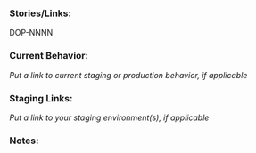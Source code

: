 ### Stories/Links:

DOP-NNNN

### Current Behavior:

_Put a link to current staging or production behavior, if applicable_

### Staging Links:

_Put a link to your staging environment(s), if applicable_

### Notes:
